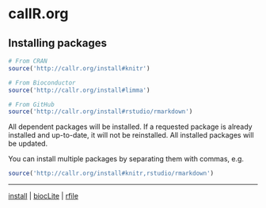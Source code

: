 
# callR.org




## Installing packages

```r
# From CRAN
source('http://callr.org/install#knitr')

# From Bioconductor
source('http://callr.org/install#limma')

# From GitHub
source('http://callr.org/install#rstudio/rmarkdown')
```

All dependent packages will be installed.  If a requested package is already installed and up-to-date, it will not be reinstalled.  All installed packages will be updated.

You can install multiple packages by separating them with commas, e.g.
```r
source('http://callr.org/install#knitr,rstudio/rmarkdown')
```

--------------------------------------------------------------
[install](install.html) | [biocLite](biocLite.html) | [rfile](rfile.html)  

<script>
  (function(i,s,o,g,r,a,m){i['GoogleAnalyticsObject']=r;i[r]=i[r]||function(){
  (i[r].q=i[r].q||[]).push(arguments)},i[r].l=1*new Date();a=s.createElement(o),
  m=s.getElementsByTagName(o)[0];a.async=1;a.src=g;m.parentNode.insertBefore(a,m)
  })(window,document,'script','//www.google-analytics.com/analytics.js','ga');

  ga('create', 'UA-54228632-1', 'auto');
  ga('send', 'pageview');

</script>


